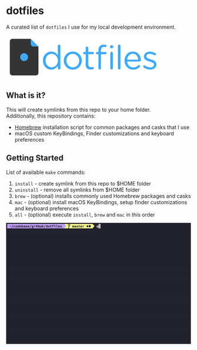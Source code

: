 # dotfiles
A curated list of `dotfiles` I use for my local development environment.

![dotfiles-logo-resized](assets/logos/dotfiles-logo-resized.png)

## What is it?
This will create symlinks from this repo to your home folder.<br/>
Additionally, this repository contains:
- [Homebrew](https://github.com/Homebrew/brew) installation script for common packages and casks that I use
- macOS custom KeyBindings, Finder customizations and keyboard preferences

## Getting Started

List of available `make` commands:

1. `install`   - create symlink from this repo to $HOME folder
2. `uninstall` - remove all symlinks from $HOME folder
3. `brew`      - (optional) installs commonly used Homebrew packages and casks
4. `mac`       - (optional) install macOS KeyBindings, setup finder customizations and keyboard preferences
5. `all`       - (optional) execute `install`, `brew` and `mac` in this order

![](assets/gifs/dotfiles-make-install-700px.gif)